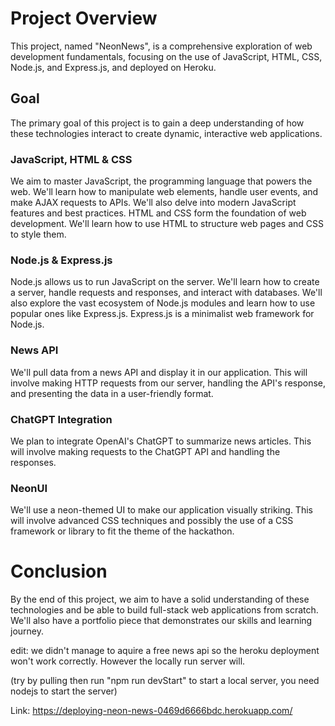 # Project Overview

This project, named "NeonNews", is a comprehensive exploration of web development fundamentals, focusing on the use of JavaScript, HTML, CSS, Node.js, and Express.js, and deployed on Heroku.

## Goal

The primary goal of this project is to gain a deep understanding of how these technologies interact to create dynamic, interactive web applications.

### JavaScript, HTML & CSS

We aim to master JavaScript, the programming language that powers the web. We'll learn how to manipulate web elements, handle user events, and make AJAX requests to APIs. We'll also delve into modern JavaScript features and best practices. HTML and CSS form the foundation of web development. We'll learn how to use HTML to structure web pages and CSS to style them.

### Node.js & Express.js

Node.js allows us to run JavaScript on the server. We'll learn how to create a server, handle requests and responses, and interact with databases. We'll also explore the vast ecosystem of Node.js modules and learn how to use popular ones like Express.js. Express.js is a minimalist web framework for Node.js.

### News API

We'll pull data from a news API and display it in our application. This will involve making HTTP requests from our server, handling the API's response, and presenting the data in a user-friendly format.

### ChatGPT Integration

We plan to integrate OpenAI's ChatGPT to summarize news articles. This will involve making requests to the ChatGPT API and handling the responses.

### NeonUI

We'll use a neon-themed UI to make our application visually striking. This will involve advanced CSS techniques and possibly the use of a CSS framework or library to fit the theme of the hackathon.

# Conclusion

By the end of this project, we aim to have a solid understanding of these technologies and be able to build full-stack web applications from scratch. We'll also have a portfolio piece that demonstrates our skills and learning journey.

edit: we didn't manage to aquire a free news api so the heroku deployment won't work correctly. However the locally run server will.

(try by pulling then run "npm run devStart" to start a local server, you need nodejs to start the server)

Link: https://deploying-neon-news-0469d6666bdc.herokuapp.com/

